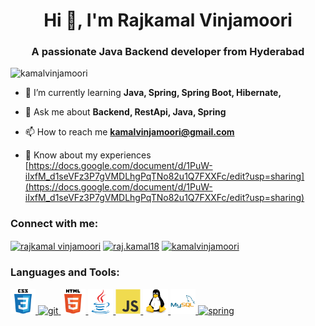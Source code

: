 <h1 align="center">Hi 👋, I'm Rajkamal Vinjamoori</h1>
<h3 align="center">A passionate Java Backend developer from Hyderabad</h3>

<p align="left"> <img src="https://komarev.com/ghpvc/?username=kamalvinjamoori&label=Profile%20views&color=0e75b6&style=flat" alt="kamalvinjamoori" /> </p>

- 🌱 I’m currently learning **Java, Spring, Spring Boot, Hibernate,**

- 💬 Ask me about **Backend, RestApi, Java, Spring**

- 📫 How to reach me **kamalvinjamoori@gmail.com**

- 📄 Know about my experiences [https://docs.google.com/document/d/1PuW-iIxfM_d1seVFz3P7gVMDLhgPqTNo82u1Q7FXXFc/edit?usp=sharing](https://docs.google.com/document/d/1PuW-iIxfM_d1seVFz3P7gVMDLhgPqTNo82u1Q7FXXFc/edit?usp=sharing)

<h3 align="left">Connect with me:</h3>
<p align="left">
<a href="https://www.linkedin.com/in/rajkamal-vinjamoori/" target="blank"><img align="center" src="https://raw.githubusercontent.com/rahuldkjain/github-profile-readme-generator/master/src/images/icons/Social/linked-in-alt.svg" alt="rajkamal vinjamoori" height="30" width="40" /></a>
<a href="https://instagram.com/raj.kamal18" target="blank"><img align="center" src="https://raw.githubusercontent.com/rahuldkjain/github-profile-readme-generator/master/src/images/icons/Social/instagram.svg" alt="raj.kamal18" height="30" width="40" /></a>
<a href="https://www.hackerrank.com/kamalvinjamoori" target="blank"><img align="center" src="https://raw.githubusercontent.com/rahuldkjain/github-profile-readme-generator/master/src/images/icons/Social/hackerrank.svg" alt="kamalvinjamoori" height="30" width="40" /></a>
</p>

<h3 align="left">Languages and Tools:</h3>
<p align="left"> <a href="https://www.w3schools.com/css/" target="_blank" rel="noreferrer"> <img src="https://raw.githubusercontent.com/devicons/devicon/master/icons/css3/css3-original-wordmark.svg" alt="css3" width="40" height="40"/> </a> <a href="https://git-scm.com/" target="_blank" rel="noreferrer"> <img src="https://www.vectorlogo.zone/logos/git-scm/git-scm-icon.svg" alt="git" width="40" height="40"/> </a> <a href="https://www.w3.org/html/" target="_blank" rel="noreferrer"> <img src="https://raw.githubusercontent.com/devicons/devicon/master/icons/html5/html5-original-wordmark.svg" alt="html5" width="40" height="40"/> </a> <a href="https://www.java.com" target="_blank" rel="noreferrer"> <img src="https://raw.githubusercontent.com/devicons/devicon/master/icons/java/java-original.svg" alt="java" width="40" height="40"/> </a> <a href="https://developer.mozilla.org/en-US/docs/Web/JavaScript" target="_blank" rel="noreferrer"> <img src="https://raw.githubusercontent.com/devicons/devicon/master/icons/javascript/javascript-original.svg" alt="javascript" width="40" height="40"/> </a> <a href="https://www.linux.org/" target="_blank" rel="noreferrer"> <img src="https://raw.githubusercontent.com/devicons/devicon/master/icons/linux/linux-original.svg" alt="linux" width="40" height="40"/> </a> <a href="https://www.mysql.com/" target="_blank" rel="noreferrer"> <img src="https://raw.githubusercontent.com/devicons/devicon/master/icons/mysql/mysql-original-wordmark.svg" alt="mysql" width="40" height="40"/> </a> <a href="https://spring.io/" target="_blank" rel="noreferrer"> <img src="https://www.vectorlogo.zone/logos/springio/springio-icon.svg" alt="spring" width="40" height="40"/> </a> </p>

